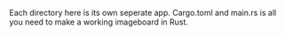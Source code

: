 Each directory here is its own seperate app. Cargo.toml and main.rs is all you need to make a working imageboard in Rust. 
